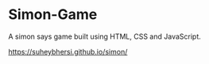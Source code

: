 # Simon-Game
A simon says game built using HTML, CSS and JavaScript.

https://suheybhersi.github.io/simon/
